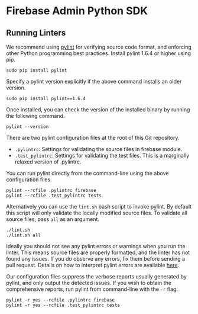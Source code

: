 # Firebase Admin Python SDK

## Running Linters
We recommend using [pylint](https://pylint.org/) for verifying source code
format, and enforcing other Python programming best practices. Install pylint
1.6.4 or higher using pip.

```
sudo pip install pylint
```

Specify a pylint version explicitly if the above command installs an older 
version.

```
sudo pip install pylint==1.6.4
```

Once installed, you can check the version of the installed binary by running
the following command.

```
pylint --version
```

There are two pylint configuration files at the root of this Git repository.
 * `.pylintrc`: Settings for validating the source files in firebase module.
 * `.test_pylintrc`: Settings for validating the test files. This is a
   marginally relaxed version of .pylintrc.
    
You can run pylint directly from the command-line using the above configuration
files.

```
pylint --rcfile .pylintrc firebase
pylint --rcfile .test_pylintrc tests
```

Alternatively you can use the `lint.sh` bash script to invoke pylint. By default
this script will only validate the locally modified source files. To validate
all source files, pass `all` as an argument.

```
./lint.sh
./lint.sh all
```

Ideally you should not see any pylint errors or warnings when you run the linter.
This means source files are properly formatted, and the linter has not found any
issues. If you do observe any errors, fix them before sending a pull request.
Details on how to interpret pylint errors are available 
[here](https://pylint.readthedocs.io/en/latest/user_guide/output.html).

Our configuration files suppress the verbose reports usually generated
by pylint, and only output the detected issues. If you wish to obtain the
comprehensive reports, run pylint from command-line with the `-r` flag.

```
pylint -r yes --rcfile .pylintrc firebase
pylint -r yes --rcfile .test_pylintrc tests
```

